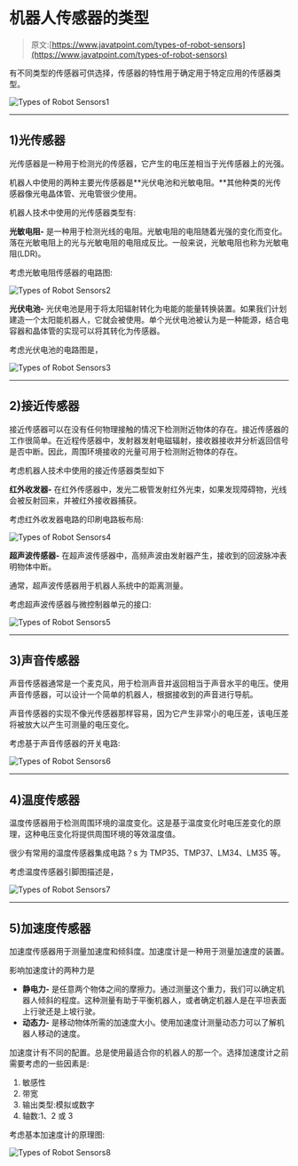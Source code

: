 # 机器人传感器的类型

> 原文:[https://www.javatpoint.com/types-of-robot-sensors](https://www.javatpoint.com/types-of-robot-sensors)

有不同类型的传感器可供选择，传感器的特性用于确定用于特定应用的传感器类型。

![Types of Robot Sensors1](../Images/d4ea271f07e4f34dacf6d75b29adb685.png)

* * *

## 1)光传感器

光传感器是一种用于检测光的传感器，它产生的电压差相当于光传感器上的光强。

机器人中使用的两种主要光传感器是**光伏电池和光敏电阻。**其他种类的光传感器像光电晶体管、光电管很少使用。

机器人技术中使用的光传感器类型有:

**光敏电阻-** 是一种用于检测光线的电阻。光敏电阻的电阻随着光强的变化而变化。落在光敏电阻上的光与光敏电阻的电阻成反比。一般来说，光敏电阻也称为光敏电阻(LDR)。

考虑光敏电阻传感器的电路图:

![Types of Robot Sensors2](../Images/5e8f5c88839c478104d2ac75dc3cc898.png)

**光伏电池-** 光伏电池是用于将太阳辐射转化为电能的能量转换装置。如果我们计划建造一个太阳能机器人，它就会被使用。单个光伏电池被认为是一种能源，结合电容器和晶体管的实现可以将其转化为传感器。

考虑光伏电池的电路图是，

![Types of Robot Sensors3](../Images/2884f752fbb51f8e91b964174dbf557a.png)

* * *

## 2)接近传感器

接近传感器可以在没有任何物理接触的情况下检测附近物体的存在。接近传感器的工作很简单。在近程传感器中，发射器发射电磁辐射，接收器接收并分析返回信号是否中断。因此，周围环境接收的光量可用于检测附近物体的存在。

考虑机器人技术中使用的接近传感器类型如下

**红外收发器-** 在红外传感器中，发光二极管发射红外光束，如果发现障碍物，光线会被反射回来，并被红外接收器捕获。

考虑红外收发器电路的印刷电路板布局:

![Types of Robot Sensors4](../Images/c27d746b6ffeeffcc6acdec4d0c9d366.png)

**超声波传感器-** 在超声波传感器中，高频声波由发射器产生，接收到的回波脉冲表明物体中断。

通常，超声波传感器用于机器人系统中的距离测量。

考虑超声波传感器与微控制器单元的接口:

![Types of Robot Sensors5](../Images/dec587889c08b8048bdd59fe53caf010.png)

* * *

## 3)声音传感器

声音传感器通常是一个麦克风，用于检测声音并返回相当于声音水平的电压。使用声音传感器，可以设计一个简单的机器人，根据接收到的声音进行导航。

声音传感器的实现不像光传感器那样容易，因为它产生非常小的电压差，该电压差将被放大以产生可测量的电压变化。

考虑基于声音传感器的开关电路:

![Types of Robot Sensors6](../Images/2a9be93bb6e473b2f1ec7aded5ccbba5.png)

* * *

## 4)温度传感器

温度传感器用于检测周围环境的温度变化。这是基于温度变化时电压差变化的原理，这种电压变化将提供周围环境的等效温度值。

很少有常用的温度传感器集成电路？s 为 TMP35、TMP37、LM34、LM35 等。

考虑温度传感器引脚图描述是，

![Types of Robot Sensors7](../Images/8281450eccc28eeda866fa0977118d69.png)

* * *

## 5)加速度传感器

加速度传感器用于测量加速度和倾斜度。加速度计是一种用于测量加速度的装置。

影响加速度计的两种力是

*   **静电力-** 是任意两个物体之间的摩擦力。通过测量这个重力，我们可以确定机器人倾斜的程度。这种测量有助于平衡机器人，或者确定机器人是在平坦表面上行驶还是上坡行驶。
*   **动态力-** 是移动物体所需的加速度大小。使用加速度计测量动态力可以了解机器人移动的速度。

加速度计有不同的配置。总是使用最适合你的机器人的那一个。选择加速度计之前需要考虑的一些因素是:

1.  敏感性
2.  带宽
3.  输出类型:模拟或数字
4.  轴数:1、2 或 3

考虑基本加速度计的原理图:

![Types of Robot Sensors8](../Images/3e631bc47ed30fd2dd3ac0d9e6bece8f.png)